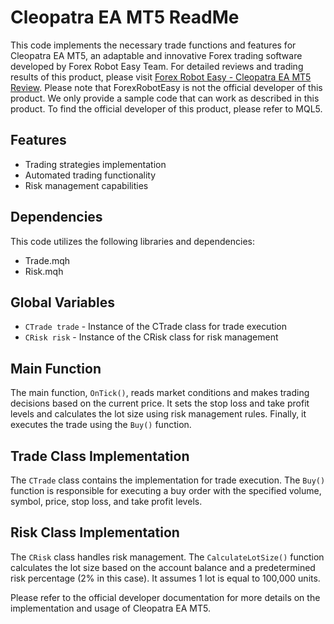 # Cleopatra EA MT5 ReadMe

This code implements the necessary trade functions and features for Cleopatra EA MT5, an adaptable and innovative Forex trading software developed by Forex Robot Easy Team. For detailed reviews and trading results of this product, please visit [Forex Robot Easy - Cleopatra EA MT5 Review](https://forexroboteasy.com/forex-robot-review/cleopatra-ea-mt5-review-adaptable-forex-trading-software/). Please note that ForexRobotEasy is not the official developer of this product. We only provide a sample code that can work as described in this product. To find the official developer of this product, please refer to MQL5.

## Features

- Trading strategies implementation
- Automated trading functionality
- Risk management capabilities

## Dependencies

This code utilizes the following libraries and dependencies:

- Trade.mqh
- Risk.mqh

## Global Variables

- `CTrade trade` - Instance of the CTrade class for trade execution
- `CRisk risk` - Instance of the CRisk class for risk management

## Main Function

The main function, `OnTick()`, reads market conditions and makes trading decisions based on the current price. It sets the stop loss and take profit levels and calculates the lot size using risk management rules. Finally, it executes the trade using the `Buy()` function.

## Trade Class Implementation

The `CTrade` class contains the implementation for trade execution. The `Buy()` function is responsible for executing a buy order with the specified volume, symbol, price, stop loss, and take profit levels.

## Risk Class Implementation

The `CRisk` class handles risk management. The `CalculateLotSize()` function calculates the lot size based on the account balance and a predetermined risk percentage (2% in this case). It assumes 1 lot is equal to 100,000 units.

Please refer to the official developer documentation for more details on the implementation and usage of Cleopatra EA MT5.
